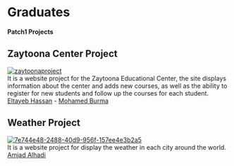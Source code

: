 # Graduates

**Patch1 Projects**

<div class="card">
  <div class="card-header">
    <h2>Zaytoona Center Project</h2>
  </div>
  <a href="https://ibb.co/J2gZTYS"><img src="https://i.ibb.co/J2gZTYS/Screenshot-36.png" alt="zaytoonaproject" border="0"></a>
  <div class="card-body">
It is a website project for the Zaytoona Educational Center, the site displays information about the center and adds new courses, as well as the ability to register    for new students and follow up the courses for each student.
    
  </div>
  <div class="card-footer">
    <a href="#"><i class="fa fa-user"></i> Eltayeb Hassan</a> - <a href="#"><i class="fa fa-user"></i> Mohamed Burma</a>
  </div>
</div>

<div class="card">
  <div class="card-header">
    <h2>Weather Project</h2>
  </div>
  <a href="https://ibb.co/cLLWx99"><img src="https://i.ibb.co/C22jWyy/7e744e48-2488-40d9-956f-157ee4e3b2a5.jpg" alt="7e744e48-2488-40d9-956f-157ee4e3b2a5" border="0"></a>
  <div class="card-body">
It is a website project for display the weather in each city around the world.
    
  </div>
  <div class="card-footer">
    <a href="#"><i class="fa fa-user"></i> Amjad Alhadi</a> 
  </div>
</div>


  
   



